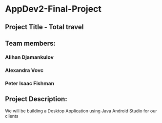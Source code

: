# AppDev2-Final-Project

## Project Title - Total travel

## Team members:
### Alihan Djamankulov
### Alexandra Vovc
### Peter Isaac Fishman

## Project Description:
We will be building a Desktop Application using Java Android Studio for our clients
